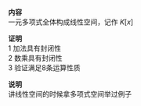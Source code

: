 **内容**  
一元多项式全体构成线性空间，记作 $K[x]$   
  
**证明**  
1 加法具有封闭性  
2 数乘具有封闭性  
3 验证满足8条运算性质  
  
**说明**  
讲线性空间的时候拿多项式空间举过例子  
